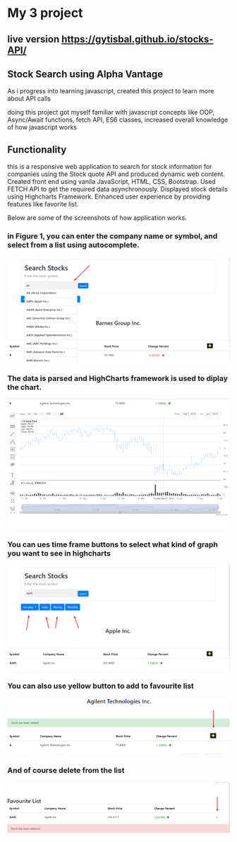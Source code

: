# My 3 project

## live version https://gytisbal.github.io/stocks-API/

## Stock Search using Alpha Vantage

As i progress into learning javascript, created this project to learn more about API calls

doing this project got myself familiar with javascript concepts like OOP, Async/Await functions, fetch API, ES6 classes, increased overall knowledge of how javascript works


## Functionality

this is a responsive web application to search for stock information for companies using the Stock quote API and produced dynamic web content. Created front end using vanila JavaScript, HTML, CSS, Bootstrap. Used FETCH API to get the required data asynchronously. Displayed stock details using Highcharts Framework. Enhanced user experience by providing features like favorite list.

Below are some of the screenshots of how application works.

### in Figure 1, you can enter the company name or symbol, and select from a list using autocomplete.

![](img/autocomplete.png)

### The data is parsed and HighCharts framework is used to diplay the chart. 

![](img/highchart.png)

### You can ues time frame buttons to select what kind of graph you want to see in highcharts 

![](img/timeFrame.png)

### You can also use yellow button to add to favourite list

![](img/favourite.png)

### And of course delete from the list

![](img/delete.png)
